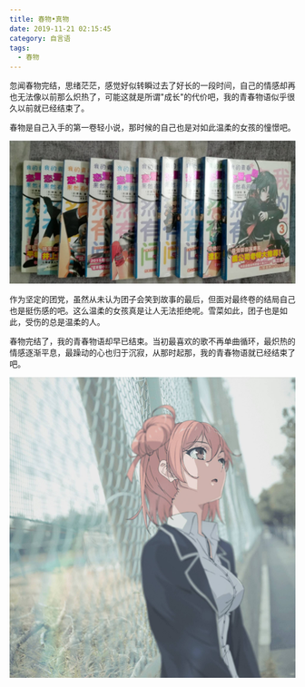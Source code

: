 ```yaml
---
title: 春物•真物
date: 2019-11-21 02:15:45
category: 自言语
tags:
  - 春物
---
```


忽闻春物完结，思绪茫茫，感觉好似转瞬过去了好长的一段时间，自己的情感却再也无法像以前那么炽热了，可能这就是所谓"成长"的代价吧，我的青春物语似乎很久以前就已经结束了。

春物是自己入手的第一卷轻小说，那时候的自己也是对如此温柔的女孩的憧憬吧。

![春物](/IMAGES/春物/春物.jpg)

作为坚定的团党，虽然从未认为团子会笑到故事的最后，但面对最终卷的结局自己也是挺伤感的吧。这么温柔的女孩真是让人无法拒绝呢。雪菜如此，团子也是如此，受伤的总是温柔的人。

春物完结了，我的青春物语却早已结束。当初最喜欢的歌不再单曲循环，最炽热的情感逐渐平息，最躁动的心也归于沉寂，从那时起那，我的青春物语就已经结束了吧。

![团子🍡](/IMAGES/春物/yui.jpg)
